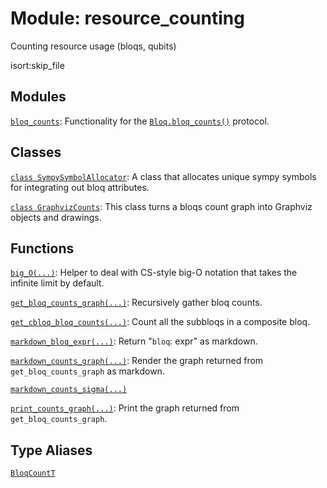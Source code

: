 # Module: resource_counting


Counting resource usage (bloqs, qubits)



isort:skip_file
## Modules

[`bloq_counts`](../qualtran/resource_counting/bloq_counts.md): Functionality for the <a href="../qualtran/Bloq.html#bloq_counts"><code>Bloq.bloq_counts()</code></a> protocol.

## Classes

[`class SympySymbolAllocator`](../qualtran/resource_counting/SympySymbolAllocator.md): A class that allocates unique sympy symbols for integrating out bloq attributes.

[`class GraphvizCounts`](../qualtran/resource_counting/GraphvizCounts.md): This class turns a bloqs count graph into Graphviz objects and drawings.

## Functions

[`big_O(...)`](../qualtran/resource_counting/big_O.md): Helper to deal with CS-style big-O notation that takes the infinite limit by default.

[`get_bloq_counts_graph(...)`](../qualtran/resource_counting/get_bloq_counts_graph.md): Recursively gather bloq counts.

[`get_cbloq_bloq_counts(...)`](../qualtran/resource_counting/get_cbloq_bloq_counts.md): Count all the subbloqs in a composite bloq.

[`markdown_bloq_expr(...)`](../qualtran/resource_counting/markdown_bloq_expr.md): Return "`bloq`: expr" as markdown.

[`markdown_counts_graph(...)`](../qualtran/resource_counting/markdown_counts_graph.md): Render the graph returned from `get_bloq_counts_graph` as markdown.

[`markdown_counts_sigma(...)`](../qualtran/resource_counting/markdown_counts_sigma.md)

[`print_counts_graph(...)`](../qualtran/resource_counting/print_counts_graph.md): Print the graph returned from `get_bloq_counts_graph`.

## Type Aliases

[`BloqCountT`](../qualtran/resource_counting/BloqCountT.md)

